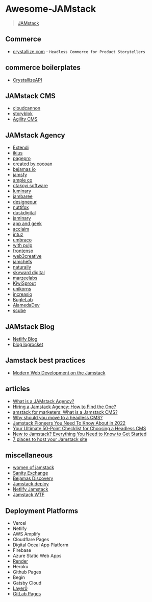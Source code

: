 # Awesome-JAMstack
> [JAMstack](https://jamstack.org/)

## Commerce
- [crystallize.com](https://crystallize.com/) - `Headless Commerce for Product Storytellers`

## commerce boilerplates
- [CrystallizeAPI](https://github.com/CrystallizeAPI/boilerplates)

## JAMstack CMS
- [cloudcannon](https://cloudcannon.com/)
- [storyblok](https://www.storyblok.com/)
- [Agility CMS](https://agilitycms.com/)

## JAMstack Agency
- [Extendi](https://www.extendi.it/)
- [ikius](https://ikius.com/)
- [pagepro](https://pagepro.co/jamstack-development.html)
- [created by cocoan](https://createdbycocoon.com/jamstack)
- [bejamas io](https://bejamas.io/about/)
- [jamsfy](https://jamsfy.com/)
- [ample co](https://www.ample.co/jamstack)
- [otakoyi software](https://otakoyi.software/technologies/jamstack)
- [luminary](https://www.luminary.com/jamstack)
- [jambaree](https://jambaree.com/)
- [designeour](https://designeour.com/)
- [nuttifox](https://nuttifox.com/services/development/jamstack)
- [duskdigital](https://www.duskdigital.co/work/jamstack/)
- [jaminary](https://www.jaminary.com/)
- [app and geek](https://appandgeek.com/jam-stack-development-services)
- [acclaim](https://www.acclaim.agency/jamstack)
- [intuz](https://www.intuz.com/jam-stack-development)
- [umbraco](https://umbraco.com/knowledge-base/jamstack/)
- [with pulp](https://withpulp.com/)
- [frontenso](https://frontenso.com/)
- [web3creative](https://web3creative.com/)
- [jamchefs](https://www.jamchefs.com/)
- [naturaily](https://naturaily.com/)
- [skyward digital](https://skyward.digital/)
- [marzeelabs](https://marzeelabs.org/)
- [KiwiSprout](https://kiwisprout.nz/jamstack)
- [unikorns](https://www.unikorns.work/)
- [increasio](https://increas.io/jamstack/)
- [BugleLab](https://buglelab.io/)
- [AlamedaDev](https://www.alamedadev.com/)
- [scube](https://scube.co/jamstack/)

## JAMstack Blog
- [Netlify Blog](https://www.netlify.com/blog/)
- [blog logrocket](https://blog.logrocket.com/)

## Jamstack best practices
- [Modern Web Development on the Jamstack](https://www.netlify.com/oreilly-jamstack/)

## articles
- [What is a JAMstack Agency?](https://withpulp.com/blog/what-is-a-jamstack-agency/)
- [Hiring a Jamstack Agency: How to Find the One?](https://naturaily.com/blog/hiring-jamstack-agency-how-to-find-the-one)
- [amstack for marketers: What is a Jamstack CMS?](https://www.storyblok.com/mp/jamstack-for-marketers)
- [Why should you move to a headless CMS?](https://www.storyblok.com/mp/why-should-you-move-to-a-headless-cms)
- [Jamstack Pioneers You Need To Know About in 2022](https://agilitycms.com/resources/posts/top-jamstack-pioneers)
- [Your Ultimate 50-Point Checklist for Choosing a Headless CMS](https://agilitycms.com/download/50-point-checklist-headless-cms)
- [New to Jamstack? Everything You Need to Know to Get Started](https://snipcart.com/blog/jamstack)
- [7 places to host your Jamstack site](https://www.pluralsight.com/blog/software-development/where-to-host-your-jamstack-site)

## miscellaneous
- [women of jamstack](https://womenofjamstack.com/)
- [Sanity Exchange](https://www.sanity.io/exchange/all)
- [Bejamas Discovery](https://bejamas.io/discovery/)
- [Jamstack deploy](https://www.jamstackdeploy.com/)
- [Netlify Jamstack](https://www.netlify.com/jamstack/)
- [Jamstack WTF](https://jamstack.wtf/)

## Deployment Platforms
- Vercel
- Netlify
- AWS Amplify
- Cloudflare Pages
- Digital Oceal App Platform
- Firebase
- Azure Static Web Apps
- [Render](https://www.render.com/)
- Heroku
- Github Pages
- Begin
- Gatsby Cloud
- [Layer0](https://www.layer0.co/)
- [GitLab Pages](https://docs.gitlab.com/ee/user/project/pages/)
